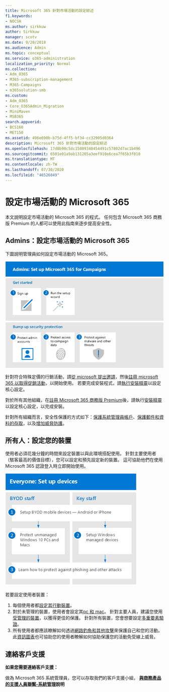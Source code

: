 ```yaml
---
title: Microsoft 365 針對市場活動的設定綜述
f1.keywords:
- NOCSH
ms.author: sirkkuw
author: Sirkkuw
manager: scotv
ms.date: 9/20/2018
ms.audience: Admin
ms.topic: conceptual
ms.service: o365-administration
localization_priority: Normal
ms.collection:
- Adm_O365
- M365-subscription-management
- M365-Campaigns
- m365solution-smb
ms.custom:
- Adm_O365
- Core_O365Admin_Migration
- MiniMaven
- MSB365
search.appverid:
- BCS160
- MET150
ms.assetid: 496e690b-b75d-4ff5-bf34-cc32905d0364
description: Microsoft 365 針對市場活動的設定綜述
ms.openlocfilehash: 17d8b90c5dc15009340454491c57802d7ac1b496
ms.sourcegitcommit: 6501e01a9ab131205a3eef910e6cea7f65b3f010
ms.translationtype: MT
ms.contentlocale: zh-TW
ms.lasthandoff: 07/30/2020
ms.locfileid: "46526849"
---
```

# <a name="set-up-microsoft-365-for-campaigns"></a>設定市場活動的 Microsoft 365

本文說明設定市場活動的 Microsoft 365 的程式。 任何包含 Microsoft 365 商務版 Premium 的人都可以使用此指南來逐步提高安全性。 

## <a name="admins-set-up-microsoft-365-for-campaigns"></a>Admins：設定市場活動的 Microsoft 365
下圖說明管理員如何設定市場活動的 Microsoft 365。

![設定市場活動的 Microsoft 365 的步驟](../media/M365-democracy-SetUpProcess.png)

針對符合特殊定價的行銷活動，請[從 microsoft 提出邀請](https://m365forcampaigns.microsoft.com/)，然後[註冊 microsoft 365 以取得促銷活動](m365-campaigns-sign-up.md)，以開始使用。 若要完成安裝程式，請[執行安裝精靈](../business/set-up.md?toc=/microsoft-365/campaigns/toc.json)以設定核心設定。

對於所有其他組織，在[註冊 Microsoft 365 商務版 Premium](../business/sign-up.md)後，請執行[安裝精靈](../business/set-up.md?toc=/microsoft-365/campaigns/toc.json)以設定核心設定，以完成安裝。

針對所有組織而言，安全性保護的方式如下：[保護系統管理員帳戶](m365-campaigns-protect-admin-accounts.md)、[保護郵件和資料的存取](m365-campaigns-conditional-access.md)，以及[增加威脅防護](m365-campaigns-increase-protection.md)。


 ## <a name="everyone-set-up-your-devices"></a>所有人：設定您的裝置 
 
使用者必須花幾分鐘的時間來設定裝置以與此環境搭配使用。 針對主要使用者（駭客最高的價值目標），您可以設定和預先設定新的裝置。 這可協助他們在使用 Microsoft 365 認證登入時立即開始使用。 

![使用者裝置設定程式](../media/m365-democracy-user-device-setup.png)
  
若要設定使用者裝置： 
1. 每個使用者都[設定其行動裝置](../business/set-up-mobile-devices.md?toc=%2Fmicrosoft-365%2Fcampaigns%2Ftoc.json)。 
2. 對於未管理的裝置，使用者會設定其[pc 和 mac](m365-campaigns-protect-pcs-macs.md)。 針對主要人員，建議您使用[受管理的裝置](../business/set-up-windows-devices.md?toc=/microsoft-365/campaigns/toc.json)，以獲得更佳的保護。 針對所有裝置，您會想要設定[多重要素驗證](m365-campaigns-multifactor-authenication.md)。 
3. 所有使用者都應該瞭解如何透過[網路釣魚和其他攻擊](m365-campaigns-phishing-and-attacks.md)來保護自己和您的活動。 此[資訊圖表](m365-campaigns-protect-campaign-infographic.md)也可協助您的使用者瞭解如何協助保護您的活動免受線上威脅。

## <a name="contact-support"></a>連絡客戶支援

 **如果您需要連絡客戶支援：**
  
做為 Microsoft 365 系統管理員，您可以存取我們的客戶支援小組， **[與商務產品的支援人員聯繫-系統管理](https://docs.microsoft.com/microsoft-365/admin/contact-support-for-business-products)說明**
    

